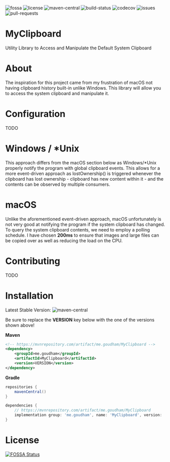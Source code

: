 [license]: https://img.shields.io/github/license/sgoudham/MyClipboard
[maven-central]: https://img.shields.io/maven-central/v/me.goudham/MyClipboard.svg?label=Maven%20Central
[build-status]: https://goudham.me/jenkins/job/MyClipboard/job/release/badge/icon
[codecov]: https://codecov.io/gh/sgoudham/MyClipboard/branch/main/graph/badge.svg?token=F4LKql7rIq
[issues]: https://img.shields.io/github/issues/sgoudham/MyClipboard?label=issues
[pull-requests]: https://img.shields.io/github/issues-pr/sgoudham/MyClipboard
[fossa]: https://app.fossa.com/api/projects/git%2Bgithub.com%2Fsgoudham%2FMyClipboard.svg?type=shield

![fossa]
![license]
![maven-central]
![build-status]
![codecov]
![issues]
![pull-requests]

# MyClipboard
Utility Library to Access and Manipulate the Default System Clipboard

# About
The inspiration for this project came from my frustration of macOS not having clipboard history 
built-in unlike Windows. This library will allow you to access the system clipboard and manipulate it. 

# Configuration
TODO

# Windows / *Unix
This approach differs from the macOS section below as Windows/*Unix properly notify the program with global clipboard events.
This allows for a more event-driven approach as lostOwnership() is triggered whenever the clipboard has lost ownership - clipboard
has new content within it - and the contents can be observed by multiple consumers.

# macOS
Unlike the aforementioned event-driven approach, macOS unfortunately is not very good at notifying the program if the 
system clipboard has changed. To query the system clipboard contents, we need to employ a polling schedule. I have chosen
**200ms** to ensure that images and large files can be copied over as well as reducing the load on the CPU.

# Contributing
TODO

# Installation

Latest Stable Version: ![maven-central]
<p>Be sure to replace the <strong>VERSION</strong> key below with the one of the versions shown above!</p>

**Maven**
```xml
<!-- https://mvnrepository.com/artifact/me.goudham/MyClipboard -->
<dependency>
    <groupId>me.goudham</groupId>
    <artifactId>MyClipboard</artifactId>
    <version>VERSION</version>
</dependency>
```

**Gradle**
```gradle
repositories {
    mavenCentral()
}

dependencies {
    // https://mvnrepository.com/artifact/me.goudham/MyClipboard
    implementation group: 'me.goudham', name: 'MyClipboard', version: 'VERSION'
}
```

# License 
[![FOSSA Status](https://app.fossa.com/api/projects/git%2Bgithub.com%2Fsgoudham%2FMyClipboard.svg?type=large)](https://app.fossa.com/projects/git%2Bgithub.com%2Fsgoudham%2FMyClipboard?ref=badge_large)